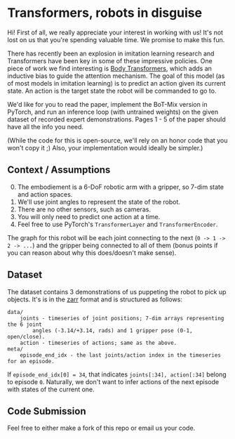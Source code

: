 # Transformers, robots in disguise

Hi! First of all, we really appreciate your interest in working with us! 
It's not lost on us that you're spending valuable time. We promise to make this fun.

There has recently been an explosion in imitation learning research and Transformers
have been key in some of these impressive policies. One piece of work we find interesting is
[Body Transformers](https://arxiv.org/pdf/2408.06316), which adds an inductive bias to guide
the attention mechanism. The goal of this model (as of most models in imitation learning) is to predict an action given
its current state. An action is the target state the robot will be commanded to go to.

We'd like for you to read the paper, implement the BoT-Mix version in PyTorch,
and run an inference loop (with untrained weights) on the given dataset of recorded expert demonstrations.
Pages 1 - 5 of the paper should have all the info you need.

(While the code for this is open-source, we'll rely on an honor code that you won't copy it ;) 
Also, your implementation would ideally be simpler.)

## Context / Assumptions

0. The embodiement is a 6-DoF robotic arm with a gripper, so 7-dim state and action spaces.
1. We'll use joint angles to represent the state of the robot.
2. There are no other sensors, such as cameras.
3. You will only need to predict one action at a time.
4. Feel free to use PyTorch's `TransformerLayer` and `TransformerEncoder`.

The graph for this robot will be each joint connecting to the next (`0 -> 1 -> 2 -> ...`)
and the gripper being connected to all of them (bonus points if you can reason about why this does/doesn't make sense).

## Dataset

The dataset contains 3 demonstrations of us puppeting the robot to pick up objects. It's is in the
[zarr](https://zarr.readthedocs.io/en/stable/) format and is structured as follows:

```
data/
    joints - timeseries of joint positions; 7-dim arrays representing the 6 joint 
        angles (-3.14/+3.14, rads) and 1 gripper pose (0-1, open/close).
    action - timeseries of actions; same as the above.
meta/
    episode_end_idx - the last joints/action index in the timeseries for an episode.
```

If `episode_end_idx[0] = 34`, that indicates `joints[:34], action[:34]` belong to episode `0`. 
Naturally, we don't want to infer actions of the next episode with states of the current one.

## Code Submission

Feel free to either make a fork of this repo or email us your code.